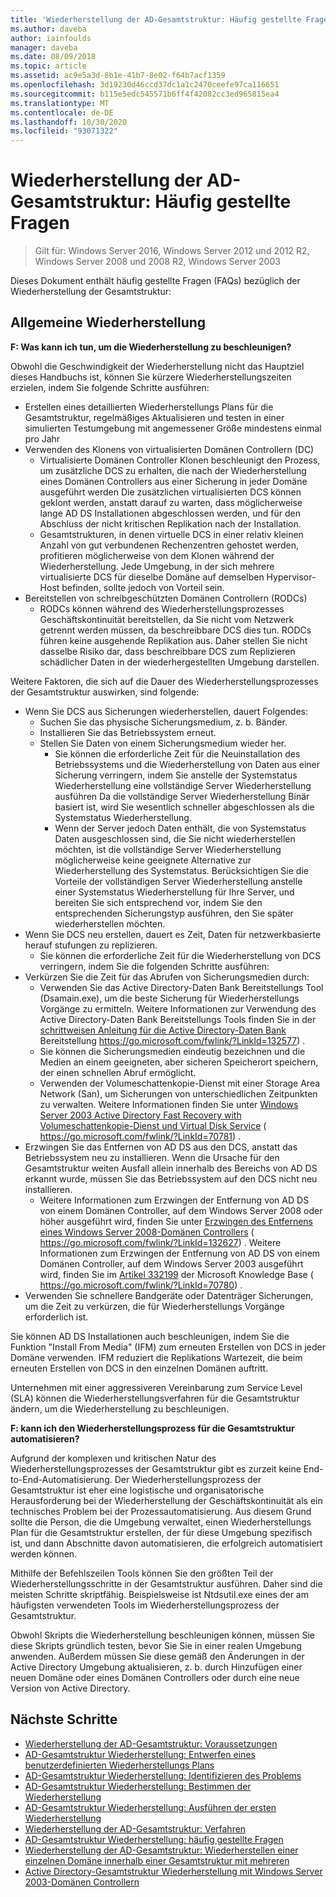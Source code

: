 ```yaml
---
title: 'Wiederherstellung der AD-Gesamtstruktur: Häufig gestellte Fragen'
ms.author: daveba
author: iainfoulds
manager: daveba
ms.date: 08/09/2018
ms.topic: article
ms.assetid: ac9e5a3d-8b1e-41b7-8e02-f64b7acf1359
ms.openlocfilehash: 3d19230d46ccd37dc1a1c2470ceefe97ca116651
ms.sourcegitcommit: b115e5edc545571b6ff4f42082cc3ed965815ea4
ms.translationtype: MT
ms.contentlocale: de-DE
ms.lasthandoff: 10/30/2020
ms.locfileid: "93071322"
---
```

# <a name="ad-forest-recovery---faq"></a>Wiederherstellung der AD-Gesamtstruktur: Häufig gestellte Fragen

>Gilt für: Windows Server 2016, Windows Server 2012 und 2012 R2, Windows Server 2008 und 2008 R2, Windows Server 2003

Dieses Dokument enthält häufig gestellte Fragen (FAQs) bezüglich der Wiederherstellung der Gesamtstruktur:

## <a name="general-recovery"></a>Allgemeine Wiederherstellung

**F: Was kann ich tun, um die Wiederherstellung zu beschleunigen?**

Obwohl die Geschwindigkeit der Wiederherstellung nicht das Hauptziel dieses Handbuchs ist, können Sie kürzere Wiederherstellungszeiten erzielen, indem Sie folgende Schritte ausführen:

- Erstellen eines detaillierten Wiederherstellungs Plans für die Gesamtstruktur, regelmäßiges Aktualisieren und testen in einer simulierten Testumgebung mit angemessener Größe mindestens einmal pro Jahr
- Verwenden des Klonens von virtualisierten Domänen Controllern (DC)
   - Virtualisierte Domänen Controller Klonen beschleunigt den Prozess, um zusätzliche DCS zu erhalten, die nach der Wiederherstellung eines Domänen Controllers aus einer Sicherung in jeder Domäne ausgeführt werden Die zusätzlichen virtualisierten DCS können geklont werden, anstatt darauf zu warten, dass möglicherweise lange AD DS Installationen abgeschlossen werden, und für den Abschluss der nicht kritischen Replikation nach der Installation.
   - Gesamtstrukturen, in denen virtuelle DCS in einer relativ kleinen Anzahl von gut verbundenen Rechenzentren gehostet werden, profitieren möglicherweise von dem Klonen während der Wiederherstellung. Jede Umgebung, in der sich mehrere virtualisierte DCS für dieselbe Domäne auf demselben Hypervisor-Host befinden, sollte jedoch von Vorteil sein.
- Bereitstellen von schreibgeschützten Domänen Controllern (RODCs)
   - RODCs können während des Wiederherstellungsprozesses Geschäftskontinuität bereitstellen, da Sie nicht vom Netzwerk getrennt werden müssen, da beschreibbare DCS dies tun. RODCs führen keine ausgehende Replikation aus. Daher stellen Sie nicht dasselbe Risiko dar, dass beschreibbare DCS zum Replizieren schädlicher Daten in der wiederhergestellten Umgebung darstellen.

Weitere Faktoren, die sich auf die Dauer des Wiederherstellungsprozesses der Gesamtstruktur auswirken, sind folgende:

- Wenn Sie DCS aus Sicherungen wiederherstellen, dauert Folgendes:
   - Suchen Sie das physische Sicherungsmedium, z. b. Bänder.
   - Installieren Sie das Betriebssystem erneut.
   - Stellen Sie Daten von einem Sicherungsmedium wieder her.
      - Sie können die erforderliche Zeit für die Neuinstallation des Betriebssystems und die Wiederherstellung von Daten aus einer Sicherung verringern, indem Sie anstelle der Systemstatus Wiederherstellung eine vollständige Server Wiederherstellung ausführen Da die vollständige Server Wiederherstellung Binär basiert ist, wird Sie wesentlich schneller abgeschlossen als die Systemstatus Wiederherstellung.
      - Wenn der Server jedoch Daten enthält, die von Systemstatus Daten ausgeschlossen sind, die Sie nicht wiederherstellen möchten, ist die vollständige Server Wiederherstellung möglicherweise keine geeignete Alternative zur Wiederherstellung des Systemstatus. Berücksichtigen Sie die Vorteile der vollständigen Server Wiederherstellung anstelle einer Systemstatus Wiederherstellung für Ihre Server, und bereiten Sie sich entsprechend vor, indem Sie den entsprechenden Sicherungstyp ausführen, den Sie später wiederherstellen möchten.
- Wenn Sie DCS neu erstellen, dauert es Zeit, Daten für netzwerkbasierte herauf stufungen zu replizieren.
   - Sie können die erforderliche Zeit für die Wiederherstellung von DCS verringern, indem Sie die folgenden Schritte ausführen:
- Verkürzen Sie die Zeit für das Abrufen von Sicherungsmedien durch:
   - Verwenden Sie das Active Directory-Daten Bank Bereitstellungs Tool (Dsamain.exe), um die beste Sicherung für Wiederherstellungs Vorgänge zu ermitteln. Weitere Informationen zur Verwendung des Active Directory-Daten Bank Bereitstellungs Tools finden Sie in der [schrittweisen Anleitung für die Active Directory-Daten Bank](https://go.microsoft.com/fwlink/?LinkId=132577) Bereitstellung https://go.microsoft.com/fwlink/?LinkId=132577) .
   - Sie können die Sicherungsmedien eindeutig bezeichnen und die Medien an einem geeigneten, aber sicheren Speicherort speichern, der einen schnellen Abruf ermöglicht.
   - Verwenden der Volumeschattenkopie-Dienst mit einer Storage Area Network (San), um Sicherungen von unterschiedlichen Zeitpunkten zu verwalten. Weitere Informationen finden Sie unter [Windows Server 2003 Active Directory Fast Recovery with Volumeschattenkopie-Dienst und Virtual Disk Service](https://go.microsoft.com/fwlink/?LinkId=70781) ( https://go.microsoft.com/fwlink/?LinkId=70781) .
- Erzwingen Sie das Entfernen von AD DS aus den DCS, anstatt das Betriebssystem neu zu installieren. Wenn die Ursache für den Gesamtstruktur weiten Ausfall allein innerhalb des Bereichs von AD DS erkannt wurde, müssen Sie das Betriebssystem auf den DCS nicht neu installieren.
   - Weitere Informationen zum Erzwingen der Entfernung von AD DS von einem Domänen Controller, auf dem Windows Server 2008 oder höher ausgeführt wird, finden Sie unter [Erzwingen des Entfernens eines Windows Server 2008-Domänen Controllers](https://go.microsoft.com/fwlink/?LinkId=132627) ( https://go.microsoft.com/fwlink/?LinkId=132627) . Weitere Informationen zum Erzwingen der Entfernung von AD DS von einem Domänen Controller, auf dem Windows Server 2003 ausgeführt wird, finden Sie im [Artikel 332199](https://go.microsoft.com/fwlink/?LinkId=70780) der Microsoft Knowledge Base ( https://go.microsoft.com/fwlink/?LinkId=70780) .
- Verwenden Sie schnellere Bandgeräte oder Datenträger Sicherungen, um die Zeit zu verkürzen, die für Wiederherstellungs Vorgänge erforderlich ist.

Sie können AD DS Installationen auch beschleunigen, indem Sie die Funktion "Install From Media" (IFM) zum erneuten Erstellen von DCS in jeder Domäne verwenden. IFM reduziert die Replikations Wartezeit, die beim erneuten Erstellen von DCS in den einzelnen Domänen auftritt.

Unternehmen mit einer aggressiveren Vereinbarung zum Service Level (SLA) können die Wiederherstellungsverfahren für die Gesamtstruktur ändern, um die Wiederherstellung zu beschleunigen.

**F: kann ich den Wiederherstellungsprozess für die Gesamtstruktur automatisieren?**

Aufgrund der komplexen und kritischen Natur des Wiederherstellungsprozesses der Gesamtstruktur gibt es zurzeit keine End-to-End-Automatisierung. Der Wiederherstellungsprozess der Gesamtstruktur ist eher eine logistische und organisatorische Herausforderung bei der Wiederherstellung der Geschäftskontinuität als ein technisches Problem bei der Prozessautomatisierung. Aus diesem Grund sollte die Person, die die Umgebung verwaltet, einen Wiederherstellungs Plan für die Gesamtstruktur erstellen, der für diese Umgebung spezifisch ist, und dann Abschnitte davon automatisieren, die erfolgreich automatisiert werden können.

Mithilfe der Befehlszeilen Tools können Sie den größten Teil der Wiederherstellungsschritte in der Gesamtstruktur ausführen. Daher sind die meisten Schritte skriptfähig. Beispielsweise ist Ntdsutil.exe eines der am häufigsten verwendeten Tools im Wiederherstellungsprozess der Gesamtstruktur.

Obwohl Skripts die Wiederherstellung beschleunigen können, müssen Sie diese Skripts gründlich testen, bevor Sie Sie in einer realen Umgebung anwenden. Außerdem müssen Sie diese gemäß den Änderungen in der Active Directory Umgebung aktualisieren, z. b. durch Hinzufügen einer neuen Domäne oder eines Domänen Controllers oder durch eine neue Version von Active Directory.

## <a name="next-steps"></a>Nächste Schritte

- [Wiederherstellung der AD-Gesamtstruktur: Voraussetzungen](AD-Forest-Recovery-Prerequisties.md)
- [AD-Gesamtstruktur Wiederherstellung: Entwerfen eines benutzerdefinierten Wiederherstellungs Plans](AD-Forest-Recovery-Devising-a-Plan.md)
- [AD-Gesamtstruktur Wiederherstellung: Identifizieren des Problems](AD-Forest-Recovery-Identify-the-Problem.md)
- [AD-Gesamtstruktur Wiederherstellung: Bestimmen der Wiederherstellung](AD-Forest-Recovery-Determine-how-to-Recover.md)
- [AD-Gesamtstruktur Wiederherstellung: Ausführen der ersten Wiederherstellung](AD-Forest-Recovery-Perform-initial-recovery.md)
- [Wiederherstellung der AD-Gesamtstruktur: Verfahren](AD-Forest-Recovery-Procedures.md)
- [AD-Gesamtstruktur Wiederherstellung: häufig gestellte Fragen](AD-Forest-Recovery-FAQ.md)
- [Wiederherstellung der AD-Gesamtstruktur: Wiederherstellen einer einzelnen Domäne innerhalb einer Gesamtstruktur mit mehreren](AD-Forest-Recovery-Single-Domain-in-Multidomain-Recovery.md)
- [Active Directory-Gesamtstruktur Wiederherstellung mit Windows Server 2003-Domänen Controllern](AD-Forest-Recovery-Windows-Server-2003.md)
